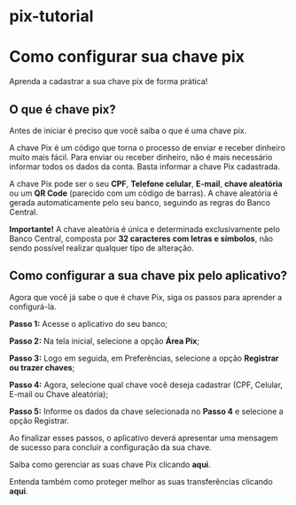 # pix-tutorial
# Como configurar sua chave pix

Aprenda a cadastrar a sua chave pix de forma prática!

## O que é chave pix?

Antes de iniciar é preciso que você saiba o que é uma chave pix.

A chave Pix é um código que torna o processo de enviar e receber dinheiro muito mais fácil. Para enviar ou receber dinheiro, não é mais necessário informar todos os dados da conta. Basta informar a chave Pix cadastrada.

A chave Pix pode ser o seu **CPF**, **Telefone celular**, **E-mail**, **chave aleatória** ou um **QR Code** (parecido com um código de barras). A chave aleatória é gerada automaticamente pelo seu banco, seguindo as regras do Banco Central.

**Importante!** A chave aleatória é única e determinada exclusivamente pelo Banco Central, composta por **32 caracteres com letras e símbolos**, não sendo possível realizar qualquer tipo de alteração.

## Como configurar a sua chave pix pelo aplicativo?

Agora que você já sabe o que é chave Pix, siga os passos para aprender a configurá-la.

**Passo 1:** Acesse o aplicativo do seu banco;

**Passo 2:** Na tela inicial, selecione a opção **Área Pix**;

**Passo 3:** Logo em seguida, em Preferências, selecione a opção **Registrar ou trazer chaves**;

**Passo 4:** Agora, selecione qual chave você deseja cadastrar (CPF, Celular, E-mail ou Chave aleatória);

**Passo 5:** Informe os dados da chave selecionada no **Passo 4** e selecione a opção Registrar.

Ao finalizar esses passos, o aplicativo deverá apresentar uma mensagem de sucesso para concluir a configuração da sua chave.

Saiba como gerenciar as suas chave Pix clicando **aqui**.

Entenda também como proteger melhor as suas transferências clicando **aqui**.


